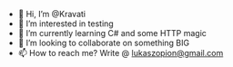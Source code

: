 - 👋 Hi, I’m @Kravati
- 👀 I’m interested in testing
- 🌱 I’m currently learning C# and some HTTP magic
- 💞️ I’m looking to collaborate on something BIG
- 📫 How to reach me? Write @ lukaszopion@gmail.com

<!---
Kravati/Kravati is a ✨ special ✨ repository because its `README.md` (this file) appears on your GitHub profile.
You can click the Preview link to take a look at your changes.
--->
